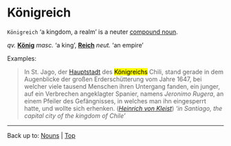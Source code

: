 # Königreich

`Königreich` ‘a kingdom, a realm’ is a neuter [compound noun](../../compoundNouns.md).

*qv.* **[König](Koenig.md)** *masc.* ‘a king’, **[Reich](../../r/re/Reich.md)** *neut.* ‘an empire’

Examples:

> In St. Jago, der [Hauptstadt](../../h/ha/Hauptstadt.md) des <mark>Königreichs</mark> Chili, stand gerade in dem Augenblicke der großen Erderschütterung vom Jahre 1647, bei welcher viele tausend Menschen ihren Untergang fanden, ein junger, auf ein Verbrechen angeklagter Spanier, namens *Jeronimo Rugera*, an einem Pfeiler des Gefängnisses, in welches man ihn eingesperrt hatte, und wollte sich erhenken. (*[Heinrich von Kleist](../../../texts/Kleist/DasErdbebenInChili.md)*) *‘in Santiago, the capital city of the kingdom of Chile’*

----

Back up to: [Nouns](../../index.md) | [Top](../../../index.md)
